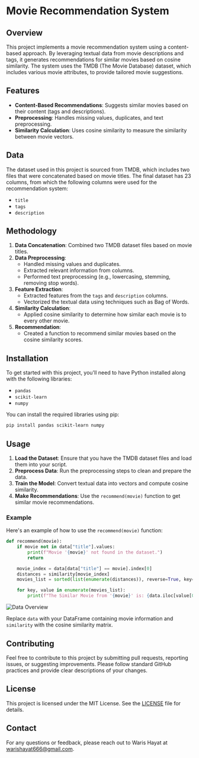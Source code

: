 # Movie Recommendation System

## Overview

This project implements a movie recommendation system using a content-based approach. By leveraging textual data from movie descriptions and tags, it generates recommendations for similar movies based on cosine similarity. The system uses the TMDB (The Movie Database) dataset, which includes various movie attributes, to provide tailored movie suggestions.

## Features

- **Content-Based Recommendations**: Suggests similar movies based on their content (tags and descriptions).
- **Preprocessing**: Handles missing values, duplicates, and text preprocessing.
- **Similarity Calculation**: Uses cosine similarity to measure the similarity between movie vectors.

## Data

The dataset used in this project is sourced from TMDB, which includes two files that were concatenated based on movie titles. The final dataset has 23 columns, from which the following columns were used for the recommendation system:

- `title`
- `tags`
- `description`

## Methodology

1. **Data Concatenation**: Combined two TMDB dataset files based on movie titles.
2. **Data Preprocessing**:
   - Handled missing values and duplicates.
   - Extracted relevant information from columns.
   - Performed text preprocessing (e.g., lowercasing, stemming, removing stop words).
3. **Feature Extraction**:
   - Extracted features from the `tags` and `description` columns.
   - Vectorized the textual data using techniques such as Bag of Words.
4. **Similarity Calculation**:
   - Applied cosine similarity to determine how similar each movie is to every other movie.
5. **Recommendation**:
   - Created a function to recommend similar movies based on the cosine similarity scores.

## Installation

To get started with this project, you'll need to have Python installed along with the following libraries:

- `pandas`
- `scikit-learn`
- `numpy`

You can install the required libraries using pip:

```bash
pip install pandas scikit-learn numpy
```

## Usage

1. **Load the Dataset**: Ensure that you have the TMDB dataset files and load them into your script.
2. **Preprocess Data**: Run the preprocessing steps to clean and prepare the data.
3. **Train the Model**: Convert textual data into vectors and compute cosine similarity.
4. **Make Recommendations**: Use the `recommend(movie)` function to get similar movie recommendations.

### Example

Here's an example of how to use the `recommend(movie)` function:

```python
def recommend(movie):
    if movie not in data["title"].values:
        print(f"Movie '{movie}' not found in the dataset.")
        return

    movie_index = data[data["title"] == movie].index[0]
    distances = similarity[movie_index]
    movies_list = sorted(list(enumerate(distances)), reverse=True, key=lambda x: x[1])[1:7]

    for key, value in enumerate(movies_list):
        print(f"The Similar Movie from '{movie}' is: {data.iloc[value[0]]['title']}")
```

![Data Overview](Pictures/image_1.png)

Replace `data` with your DataFrame containing movie information and `similarity` with the cosine similarity matrix.

## Contributing

Feel free to contribute to this project by submitting pull requests, reporting issues, or suggesting improvements. Please follow standard GitHub practices and provide clear descriptions of your changes.

## License

This project is licensed under the MIT License. See the [LICENSE](LICENSE) file for details.

## Contact

For any questions or feedback, please reach out to Waris Hayat at warishayat666@gmail.com.

